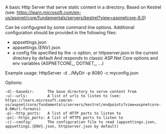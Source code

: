 A basic Http Server that serve static content in a directory.
Based on Kestrel (see: https://learn.microsoft.com/en-us/aspnet/core/fundamentals/servers/kestrel?view=aspnetcore-8.0)

Can be configugred by some command line options.
Additional configuration should be provided in the following files:
  - appsettings.json
  - appsettings.{ENV}.json
  - a config file specified by the -c option, or httpserver.json in the current directory by default
And responds to classic ASP.Net Core options and env variables (ASPNETCORE_, DOTNET_, ...)

Example usage:
  HttpServer -d ../MyDir -p 8080 -c myconfig.json

Options:

    -d|--basedir:      The base directory to serve content from
    -u|--urls:         A list of urls to listen to (see: https://learn.microsoft.com/en-us/aspnet/core/fundamentals/servers/kestrel/endpoints?view=aspnetcore-8.0#url-formats)
    -p|--http_ports:   A list of HTTP ports to listen to
    -ps|--https_ports: A list of HTTPS ports to listen to
    -c|--config:       The configuration file to read (appsettings.json, appsettings.{ENV}.json, httpserver.json by default)